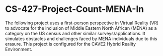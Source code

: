 # CS-427-Project-Count-MENA-In
 The following project uses a first-person perspective in Virtual Reality (VR) to advocate for the inclusion of Middle Eastern North African (MENA) as a category on the US census and other similar surveys/applications. It simulates obstacles and challenges faced by MENA individuals due to this erasure. This project is configured for the CAVE2 Hybrid Reality Environment.
